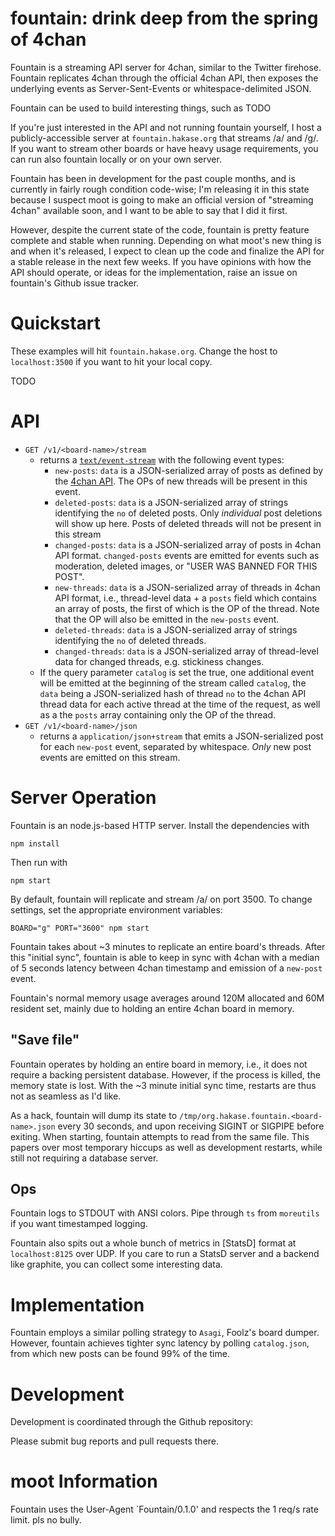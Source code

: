 # fountain: drink deep from the spring of 4chan

Fountain is a streaming API server for 4chan, similar to the Twitter firehose.
Fountain replicates 4chan through the official 4chan API, then exposes the
underlying events as Server-Sent-Events or whitespace-delimited JSON.

Fountain can be used to build interesting things, such as TODO

If you're just interested in the API and not running fountain yourself, I host
a publicly-accessible server at `fountain.hakase.org` that streams /a/ and /g/.
If you want to stream other boards or have heavy usage requirements, you can
run also fountain locally or on your own server.

Fountain has been in development for the past couple months, and is
currently in fairly rough condition code-wise; I'm releasing it in this state
because I suspect moot is going to make an official version of "streaming
4chan" available soon, and I want to be able to say that I did it first.

However, despite the current state of the code, fountain is pretty feature
complete and stable when running. Depending on what moot's new thing is
and when it's released, I expect to clean up the code and finalize the API for
a stable release in the next few weeks. If you have opinions with how the API
should operate, or ideas for the implementation, raise an issue on fountain's
Github issue tracker.

# Quickstart

These examples will hit `fountain.hakase.org`. Change the host to
`localhost:3500` if you want to hit your local copy.

TODO

# API

- `GET /v1/<board-name>/stream`
  - returns a [`text/event-stream`][0] with the following event types:
    - `new-posts`: `data` is a JSON-serialized array of posts as defined by
      the [4chan API][1]. The OPs of new threads will be present in this event.
    - `deleted-posts`: `data` is a JSON-serialized array of strings identifying the
      `no` of deleted posts. Only _individual_ post deletions will show up here.
      Posts of deleted threads will not be present in this stream
    - `changed-posts`: `data` is a JSON-serialized array of posts in 4chan API format.
      `changed-posts` events are emitted for events such as moderation, deleted images,
      or "USER WAS BANNED FOR THIS POST".
    - `new-threads`: `data` is a JSON-serialized array of threads in 4chan API format,
      i.e., thread-level data + a `posts` field which contains an array of posts, the
      first of which is the OP of the thread. Note that the OP will also be emitted in
      the `new-posts` event.
    - `deleted-threads`: `data` is a JSON-serialized array of strings identifying the
      `no` of deleted threads.
    - `changed-threads`: `data` is a JSON-serialized array of thread-level data for
      changed threads, e.g. stickiness changes.
  - If the query parameter `catalog` is set the true, one additional event will
    be emitted at the beginning of the stream called `catalog`, the `data` being
    a JSON-serialized hash of thread `no` to the 4chan API thread data for each
    active thread at the time of the request, as well as a the `posts` array containing
    only the OP of the thread.
- `GET /v1/<board-name>/json`
  - returns a `application/json+stream` that emits a JSON-serialized post for
    each `new-post` event, separated by whitespace. _Only_ new post events are
    emitted on this stream.

[0]: TODO
[1]: TODO

# Server Operation

Fountain is an node.js-based HTTP server. Install the dependencies with

    npm install

Then run with

    npm start

By default, fountain will replicate and stream /a/ on port 3500. To change
settings, set the appropriate environment variables:

    BOARD="g" PORT="3600" npm start

Fountain takes about ~3 minutes to replicate an entire board's threads. After
this "initial sync", fountain is able to keep in sync with 4chan with
a median of 5 seconds latency between 4chan timestamp and emission of a
`new-post` event.

Fountain's normal memory usage averages around 120M allocated and 60M resident set,
mainly due to holding an entire 4chan board in memory.

## "Save file"

Fountain operates by holding an entire board in memory, i.e., it does not require
a backing persistent database. However, if the process is killed, the memory state
is lost. With the ~3 minute initial sync time, restarts are thus not as seamless as
I'd like.

As a hack, fountain will dump its state to `/tmp/org.hakase.fountain.<board-name>.json`
every 30 seconds, and upon receiving SIGINT or SIGPIPE before exiting. When starting,
fountain attempts to read from the same file. This papers over most temporary
hiccups as well as development restarts, while still not requiring a database server.

## Ops

Fountain logs to STDOUT with ANSI colors. Pipe through `ts` from `moreutils` if
you want timestamped logging.

Fountain also spits out a whole bunch of metrics in [StatsD] format at
`localhost:8125` over UDP. If you care to run a StatsD server and a backend
like graphite, you can collect some interesting data.

# Implementation

Fountain employs a similar polling strategy to `Asagi`, Foolz's board dumper.
However, fountain achieves tighter sync latency by polling `catalog.json`, from
which new posts can be found 99% of the time.

# Development

Development is coordinated through the Github repository:

Please submit bug reports and pull requests there.

# moot Information

Fountain uses the User-Agent `Fountain/0.1.0' and respects the 1 req/s rate limit.
pls no bully.
